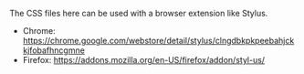 The CSS files here can be used with a browser extension like Stylus.
* Chrome:  https://chrome.google.com/webstore/detail/stylus/clngdbkpkpeebahjckkjfobafhncgmne
* Firefox: https://addons.mozilla.org/en-US/firefox/addon/styl-us/
